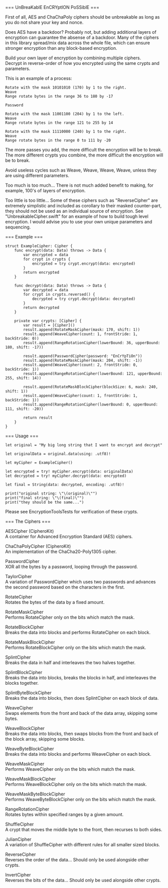 === UnBreaKablE EnCRYptION PoSSiblE ===

First of all, AES and ChaChaPoly ciphers should be unbreakable as long as you do not share your key and nonce.<br />

Does AES have a backdoor? Probably not, but adding additional layers of encryption can guarantee the absense of a backdoor. Many of the ciphers in this library spread/mix data across the whole file, which can ensure stronger encryption than any block-based encryption.<br />

Build your own layer of encryption by combining multiple ciphers.<br />
Decrypt in reverse-order of how you encrypted using the same crypts and parameters.<br />

This is an example of a process:<br />

```
Rotate with the mask 10101010 (170) by 1 to the right.
Weave
Range rotate bytes in the range 36 to 180 by -17

Password

Rotate with the mask 11001100 (204) by 1 to the left.
Weave
Range rotate bytes in the range 121 to 255 by 14

Rotate with the mask 11110000 (240) by 1 to the right.
Weave
Range rotate bytes in the range 0 to 111 by -20
```

The more passes you add, the more difficult the encryption will be to break.<br />
The more different crypts you combine, the more difficult the encryption will be to break.<br />

Avoid useless cycles such as Weave, Weave, Weave, Weave, unless they are using different parameters.<br />

Too much is too much... There is not much added benefit to making, for example, 100's of layers of encryption.<br />

Too little is too little... Some of these ciphers such as "ReverseCipher" are extremely simplistic and included as corollary to their masked counter-part, they should not be used as an individual source of encryption. See "UnbreakableCipher.swift" for an example of how to build tough level encryption. I would advise you to use your own unique parameters and sequencing.<br />

=== Example ===

```
struct ExampleCipher: Cipher {
    func encrypt(data: Data) throws -> Data {
        var encrypted = data
        for crypt in crypts {
            encrypted = try crypt.encrypt(data: encrypted)
        }
        return encrypted
    }
    
    func decrypt(data: Data) throws -> Data {
        var decrypted = data
        for crypt in crypts.reversed() {
            decrypted = try crypt.decrypt(data: decrypted)
        }
        return decrypted
    }
    
    private var crypts: [Cipher] {
        var result = [Cipher]()
        result.append(RotateMaskCipher(mask: 170, shift: 1))
        result.append(WeaveCipher(count: 1, frontStride: 1, backStride: 0))
        result.append(RangeRotationCipher(lowerBound: 36, upperBound: 180, shift: -17))
        
        result.append(PasswordCipher(password: "EnCrYpTiOn"))
        result.append(RotateMaskCipher(mask: 204, shift: -1))
        result.append(WeaveCipher(count: 2, frontStride: 0, backStride: 1))
        result.append(RangeRotationCipher(lowerBound: 121, upperBound: 255, shift: 14))
        
        result.append(RotateMaskBlockCipher(blockSize: 6, mask: 240, shift: 1))
        result.append(WeaveCipher(count: 1, frontStride: 1, backStride: 1))
        result.append(RangeRotationCipher(lowerBound: 0, upperBound: 111, shift: -20))
        
        return result
    }
}
```

=== Usage ===

```
let original = "My big long string that I want to encrypt and decrypt"

let originalData = original.data(using: .utf8)!

let myCipher = ExampleCipher()

let encrypted = try! myCipher.encrypt(data: originalData)
let decrypted = try! myCipher.decrypt(data: encrypted)

let final = String(data: decrypted, encoding: .utf8)!

print("original string: \"\(original)\"")
print("final string: \"\(final)\"")
print("they should be the same...")
```


Please see EncryptionToolsTests for verification of these crypts.

=== The Ciphers ===

AESCipher (CipheroKit)<br />
A container for Advanced Encryption Standard (AES) ciphers.<br />

ChaChaPolyCipher (CipheroKit)<br />
An implementation of the ChaCha20-Poly1305 cipher.<br />

PasswordCipher<br />
XOR all the bytes by a password, looping through the password.<br />

TaylorCipher<br />
A variation of PasswordCipher which uses two passwords and advances the second password based on the characters in the first.<br />

RotateCipher<br />
Rotates the bytes of the data by a fixed amount.<br />

RotateMaskCipher<br />
Performs RotateCipher only on the bits which match the mask.<br />

RotateBlockCipher<br />
Breaks the data into blocks and performs RotateCipher on each block.<br />

RotateMaskBlockCipher<br />
Performs RotateBlockCipher only on the bits which match the mask.<br />

SplintCipher<br />
Breaks the data in half and interleaves the two halves together.<br />

SplintBlockCipher<br />
Breaks the data into blocks, breaks the blocks in half, and interleaves the blocks together.<br />

SplintByteBlockCipher<br />
Breaks the data into blocks, then does SplintCipher on each block of data.<br />

WeaveCipher<br />
Swaps elements from the front and back of the data array, skipping some bytes.<br />

WeaveBlockCipher<br />
Breaks the data into blocks, then swaps blocks from the front and back of the block array, skipping some blocks.<br />

WeaveByteBlockCipher<br />
Breaks the data into blocks and performs WeaveCipher on each block.<br />

WeaveMaskCipher<br />
Performs WeaveCipher only on the bits which match the mask.<br />

WeaveMaskBlockCipher<br />
Performs WeaveBlockCipher only on the bits which match the mask.<br />

WeaveMaskByteBlockCipher<br />
Performs WeaveByteBlockCipher only on the bits which match the mask.<br />

RangeRotationCipher<br />
Rotates bytes within specified ranges by a given amount.<br />

ShuffleCipher<br />
A crypt that moves the middle byte to the front, then recurses to both sides.<br />

JulianCipher<br />
A variation of ShuffleCipher with different rules for all smaller sized blocks.<br />

ReverseCipher<br />
Reverses the order of the data... Should only be used alongside other crypts.<br />

InvertCipher<br />
Reverses the bits of the data... Should only be used alongside other crypts.<br />

